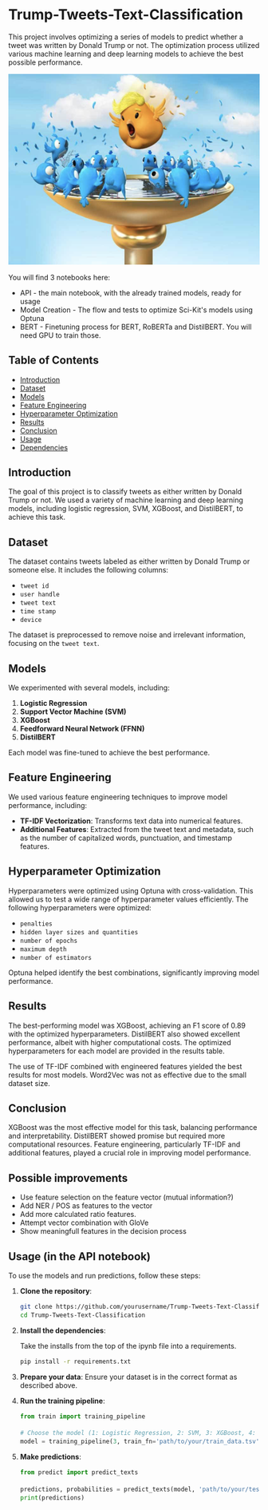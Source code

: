 # Trump-Tweets-Text-Classification

This project involves optimizing a series of models to predict whether a tweet was written by Donald Trump or not. The optimization process utilized various machine learning and deep learning models to achieve the best possible performance.

![Alt text](Images/TWEET.png)

You will find 3 notebooks here:
- API - the main notebook, with the already trained models, ready for usage
- Model Creation - The flow and tests to optimize Sci-Kit's models using Optuna
- BERT - Finetuning process for BERT, RoBERTa and DistilBERT. You will need GPU to train those.

## Table of Contents

- [Introduction](#introduction)
- [Dataset](#dataset)
- [Models](#models)
- [Feature Engineering](#feature-engineering)
- [Hyperparameter Optimization](#hyperparameter-optimization)
- [Results](#results)
- [Conclusion](#conclusion)
- [Usage](#usage)
- [Dependencies](#dependencies)

## Introduction

The goal of this project is to classify tweets as either written by Donald Trump or not. We used a variety of machine learning and deep learning models, including logistic regression, SVM, XGBoost, and DistilBERT, to achieve this task.

## Dataset

The dataset contains tweets labeled as either written by Donald Trump or someone else. It includes the following columns:

- `tweet id`
- `user handle`
- `tweet text`
- `time stamp`
- `device`

The dataset is preprocessed to remove noise and irrelevant information, focusing on the `tweet text`.

## Models

We experimented with several models, including:

1. **Logistic Regression**
2. **Support Vector Machine (SVM)**
3. **XGBoost**
4. **Feedforward Neural Network (FFNN)**
5. **DistilBERT**

Each model was fine-tuned to achieve the best performance.

## Feature Engineering

We used various feature engineering techniques to improve model performance, including:

- **TF-IDF Vectorization**: Transforms text data into numerical features.
- **Additional Features**: Extracted from the tweet text and metadata, such as the number of capitalized words, punctuation, and timestamp features.

## Hyperparameter Optimization

Hyperparameters were optimized using Optuna with cross-validation. This allowed us to test a wide range of hyperparameter values efficiently. The following hyperparameters were optimized:

- `penalties`
- `hidden layer sizes and quantities`
- `number of epochs`
- `maximum depth`
- `number of estimators`

Optuna helped identify the best combinations, significantly improving model performance.

## Results

The best-performing model was XGBoost, achieving an F1 score of 0.89 with the optimized hyperparameters. DistilBERT also showed excellent performance, albeit with higher computational costs. The optimized hyperparameters for each model are provided in the results table.

The use of TF-IDF combined with engineered features yielded the best results for most models. Word2Vec was not as effective due to the small dataset size.

## Conclusion

XGBoost was the most effective model for this task, balancing performance and interpretability. DistilBERT showed promise but required more computational resources. Feature engineering, particularly TF-IDF and additional features, played a crucial role in improving model performance.

## Possible improvements

 - Use feature selection on the feature vector (mutual information?)
 - Add NER / POS as features to the vector
 - Add more calculated ratio features.
 - Attempt vector combination with GloVe
 - Show meaningfull features in the decision process

## Usage (in the API notebook)

To use the models and run predictions, follow these steps:

1. **Clone the repository**:
    ```sh
    git clone https://github.com/yourusername/Trump-Tweets-Text-Classification.git
    cd Trump-Tweets-Text-Classification
    ```

2. **Install the dependencies**:

   Take the installs from the top of the ipynb file into a requirements.
    ```sh
    pip install -r requirements.txt
    ```

4. **Prepare your data**: Ensure your dataset is in the correct format as described above.

5. **Run the training pipeline**:
    ```python
    from train import training_pipeline

    # Choose the model (1: Logistic Regression, 2: SVM, 3: XGBoost, 4: FFNN, 5: DistilBERT)
    model = training_pipeline(3, train_fn='path/to/your/train_data.tsv', test=True)
    ```

6. **Make predictions**:
    ```python
    from predict import predict_texts

    predictions, probabilities = predict_texts(model, 'path/to/your/test_data.tsv')
    print(predictions)
    ```
